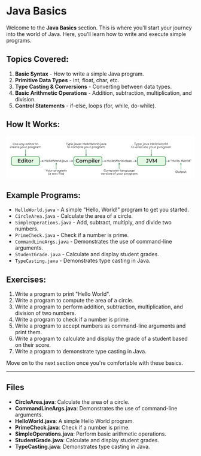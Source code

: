 # Java Basics

Welcome to the **Java Basics** section. This is where you'll start your journey into the world of Java. Here, you'll learn how to write and execute simple programs.

## Topics Covered:
1. **Basic Syntax** - How to write a simple Java program.
2. **Primitive Data Types** - int, float, char, etc.
3. **Type Casting & Conversions** - Converting between data types.
4. **Basic Arithmetic Operations** - Addition, subtraction, multiplication, and division.
5. **Control Statements** - if-else, loops (for, while, do-while).

## How It Works:
![Java Basics](https://github.com/Rahul-Sahani04/java-zero-to-hero/blob/main/Assets/Java-CheatSheet.png?raw=true)

## Example Programs:
- `HelloWorld.java` - A simple "Hello, World!" program to get you started.
- `CircleArea.java` - Calculate the area of a circle.
- `SimpleOperations.java` - Add, subtract, multiply, and divide two numbers.
- `PrimeCheck.java` - Check if a number is prime.
- `CommandLineArgs.java` - Demonstrates the use of command-line arguments.
- `StudentGrade.java` - Calculate and display student grades.
- `TypeCasting.java` - Demonstrates type casting in Java.

## Exercises:
1. Write a program to print "Hello World".
2. Write a program to compute the area of a circle.
3. Write a program to perform addition, subtraction, multiplication, and division of two numbers.
4. Write a program to check if a number is prime.
5. Write a program to accept numbers as command-line arguments and print them.
6. Write a program to calculate and display the grade of a student based on their score.
7. Write a program to demonstrate type casting in Java.

Move on to the next section once you're comfortable with these basics.

---

## Files

- **CircleArea.java**: Calculate the area of a circle.
- **CommandLineArgs.java**: Demonstrates the use of command-line arguments.
- **HelloWorld.java**: A simple Hello World program.
- **PrimeCheck.java**: Check if a number is prime.
- **SimpleOperations.java**: Perform basic arithmetic operations.
- **StudentGrade.java**: Calculate and display student grades.
- **TypeCasting.java**: Demonstrates type casting in Java.
